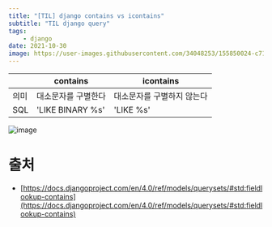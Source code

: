 ```yaml
---
title: "[TIL] django contains vs icontains"
subtitle: "TIL django query"
tags:
    - django
date: 2021-10-30
image: https://user-images.githubusercontent.com/34048253/155850024-c71c1bea-800c-4ae5-a4ec-6f68c5584086.png
---
```


||contains|icontains|
|---|---|---|
|의미|대소문자를 구별한다|대소문자를 구별하지 않는다|
|SQL|'LIKE BINARY %s'|'LIKE %s'|

![image](https://user-images.githubusercontent.com/34048253/155849989-d334fa27-572c-4ca2-85d3-32e0042bdfef.png)


# 출처
- [https://docs.djangoproject.com/en/4.0/ref/models/querysets/#std:fieldlookup-contains](https://docs.djangoproject.com/en/4.0/ref/models/querysets/#std:fieldlookup-contains)
